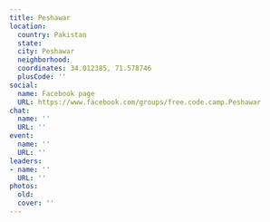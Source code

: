 ```yaml
---
title: Peshawar
location:
  country: Pakistan
  state: 
  city: Peshawar
  neighborhood: 
  coordinates: 34.012385, 71.578746
  plusCode: ''
social:
  name: Facebook page
  URL: https://www.facebook.com/groups/free.code.camp.Peshawar
chat:
  name: ''
  URL: ''
event:
  name: ''
  URL: ''
leaders:
- name: ''
  URL: ''
photos:
  old: 
  cover: ''
---
```


